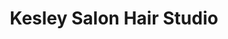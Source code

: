 ---
title: "Kesley Salon Hair Studio"
url: /bensenville/kesley-salon-hair-studio/
shop: Kosmetik
---